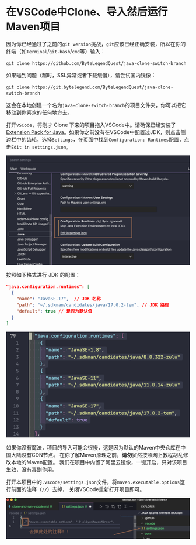 # 在VSCode中Clone、导入然后运行Maven项目

因为你已经通过了之前的`git version`挑战，`git`应该已经正确安装，所以在你的终端（如`Terminal`/`git-bash`/`cmd`等）输入：

`git clone https://github.com/ByteLegendQuest/java-clone-switch-branch`

如果碰到问题（超时，SSL异常或者下载缓慢），请尝试国内镜像：

`git clone https://git.bytelegend.com/ByteLegendQuest/java-clone-switch-branch`

这会在本地创建一个名为`java-clone-switch-branch`的项目文件夹，你可以把它移动到你喜欢的任何地方去。

打开`VSCode`，将刚才 Clone 下来的项目拖入VSCode中。请确保已经安装了
[Extension Pack for Java](https://marketplace.visualstudio.com/items?itemName=vscjava.vscode-java-pack)。如果你之前没有在VSCode中配置过JDK，则点击侧边栏中的齿轮，选择`Settings`，在页面中找到`Configuration: Runtimes`配置，点击`Edit in settings.json`。

![vscode-jdk-setting](../vscode-jdk-setting.png)

按照如下格式进行 JDK 的配置：

```json
"java.configuration.runtimes": [
  {
    "name": "JavaSE-17",  // JDK 名称
    "path": "~/.sdkman/candidates/java/17.0.2-tem", // JDK 路径
    "default": true // 是否为默认值
  }
]
```

![vscode-jdk-conf](../vscode-jdk-conf.png)

如果你没有魔法，项目的导入可能会很慢，这是因为默认的Maven中央仓库在中国大陆没有CDN节点。
在你了解Maven原理之前，**请勿**贸然按照网上教程胡乱修改本地的Maven配置。
我们在项目中内置了阿里云镜像，一键开启，只对该项目生效，没有毒副作用。

打开本项目中的`.vscode/settings.json`文件，将`maven.executable.options`这行前面的注释（`//`）去掉，
关闭VSCode重新打开项目即可。

![vscode-aliyun](./vscode-aliyun.png)
